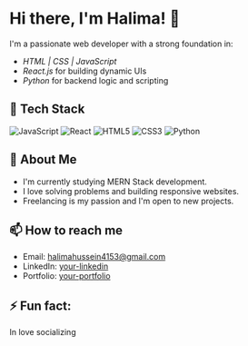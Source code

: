 # Hi there, I'm Halima! 👋

I'm a passionate web developer with a strong foundation in:
- *HTML | CSS | JavaScript*
- *React.js* for building dynamic UIs
- *Python* for backend logic and scripting

## 🔧 Tech Stack
![JavaScript](https://img.shields.io/badge/-JavaScript-F7DF1E?style=flat&logo=javascript&logoColor=black)
![React](https://img.shields.io/badge/-React-61DAFB?style=flat&logo=react&logoColor=white)
![HTML5](https://img.shields.io/badge/-HTML5-E34F26?style=flat&logo=html5&logoColor=white)
![CSS3](https://img.shields.io/badge/-CSS3-1572B6?style=flat&logo=css3)
![Python](https://img.shields.io/badge/-Python-3776AB?style=flat&logo=python&logoColor=white)

## 🚀 About Me
- I'm currently studying MERN Stack development.
- I love solving problems and building responsive websites.
- Freelancing is my passion and I'm open to new projects.

## 📫 How to reach me
- Email: halimahussein4153@gmail.com
- LinkedIn: [your-linkedin](https://linkedin.com/in/yourprofile)
- Portfolio: [your-portfolio](https://yourportfolio.com)

## ⚡ Fun fact:
In love socializing 
